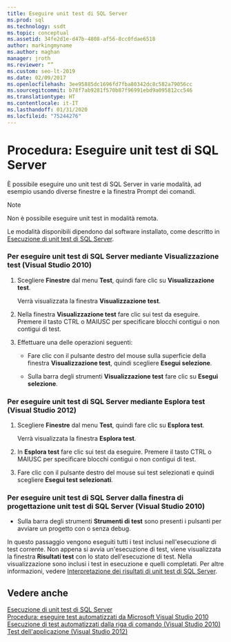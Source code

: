 ```yaml
---
title: Eseguire unit test di SQL Server
ms.prod: sql
ms.technology: ssdt
ms.topic: conceptual
ms.assetid: 34fe2d1e-d47b-4808-af56-8cc0fdae6518
author: markingmyname
ms.author: maghan
manager: jroth
ms.reviewer: “”
ms.custom: seo-lt-2019
ms.date: 02/09/2017
ms.openlocfilehash: 3ee95885dc1696fd7fba80342dc8c582a79056cc
ms.sourcegitcommit: b78f7ab9281f570b87f96991ebd9a095812cc546
ms.translationtype: HT
ms.contentlocale: it-IT
ms.lasthandoff: 01/31/2020
ms.locfileid: "75244276"
---
```

# <a name="how-to-run-sql-server-unit-tests"></a>Procedura: Eseguire unit test di SQL Server

È possibile eseguire uno unit test di SQL Server in varie modalità, ad esempio usando diverse finestre e la finestra Prompt dei comandi.  
  
> [!NOTE]  
> Non è possibile eseguire unit test in modalità remota.  
  
Le modalità disponibili dipendono dal software installato, come descritto in [Esecuzione di unit test di SQL Server](../ssdt/running-sql-server-unit-tests.md).  
  
### <a name="to-run-sql-server-unit-tests-using-test-view-visual-studio-2010"></a>Per eseguire unit test di SQL Server mediante Visualizzazione test (Visual Studio 2010)  
  
1.  Scegliere **Finestre** dal menu **Test**, quindi fare clic su **Visualizzazione test**.  
  
    Verrà visualizzata la finestra **Visualizzazione test**.  
  
2.  Nella finestra **Visualizzazione test** fare clic sui test da eseguire. Premere il tasto CTRL o MAIUSC per specificare blocchi contigui o non contigui di test.  
  
3.  Effettuare una delle operazioni seguenti:  
  
    -   Fare clic con il pulsante destro del mouse sulla superficie della finestra **Visualizzazione test**, quindi scegliere **Esegui selezione**.  
  
    -   Sulla barra degli strumenti **Visualizzazione test** fare clic su **Esegui selezione**.  
  
### <a name="to-run-sql-server-unit-tests-using-test-explorer-visual-studio-2012"></a>Per eseguire unit test di SQL Server mediante Esplora test (Visual Studio 2012)  
  
1.  Scegliere **Finestre** dal menu **Test**, quindi fare clic su **Esplora test**.  
  
    Verrà visualizzata la finestra **Esplora test**.  
  
2.  In **Esplora test** fare clic sui test da eseguire. Premere il tasto CTRL o MAIUSC per specificare blocchi contigui o non contigui di test.  
  
3.  Fare clic con il pulsante destro del mouse sui test selezionati e quindi scegliere **Esegui test selezionati**.  
  
### <a name="to-run-sql-server-unit-tests-from-the-sql-server-unit-test-designer-visual-studio-2010"></a>Per eseguire unit test di SQL Server dalla finestra di progettazione unit test di SQL Server (Visual Studio 2010)  
  
-   Sulla barra degli strumenti **Strumenti di test** sono presenti i pulsanti per avviare un progetto con o senza debug.  
  
In questo passaggio vengono eseguiti tutti i test inclusi nell'esecuzione di test corrente. Non appena si avvia un'esecuzione di test, viene visualizzata la finestra **Risultati test** con lo stato dell'esecuzione di test. Nella visualizzazione sono inclusi i test in esecuzione e quelli completati. Per altre informazioni, vedere [Interpretazione dei risultati di unit test di SQL Server](../ssdt/interpreting-sql-server-unit-test-results.md).  
  
## <a name="see-also"></a>Vedere anche  
[Esecuzione di unit test di SQL Server](../ssdt/running-sql-server-unit-tests.md)  
[Procedura: eseguire test automatizzati da Microsoft Visual Studio 2010](https://msdn.microsoft.com/library/ms182470(VS.100).aspx)  
[Esecuzione di test automatizzati dalla riga di comando (Visual Studio 2010)](https://msdn.microsoft.com/library/ms182486(VS.100).aspx)  
[Test dell'applicazione (Visual Studio 2012)](https://msdn.microsoft.com/library/ms182409.aspx)  
  
